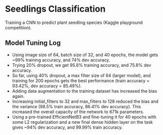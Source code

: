 # Seedlings Classification

Training a CNN to predict plant seedling species (Kaggle playground competition).

## Model Tuning Log

- Using image size of 64, batch size of 32, and 40 epochs, the model gets ~99% training accuracy, and 74% dev accuracy.
- Trying 20% dropout, we get 95.8% training accuracy, and 75.8% dev accuracy.
- So far, using 40% dropout, a max filter size of 64 (larger model), and training for 200 epochs gets the best performance (train accuracy = 93.42%, dev accuracy = 85.49%).
- Adding data augmentation to the training dataset has increased the bias again.
- Increasing initial_filters to 32 and max_filters to 128 reduced the bias and the variance (98.5% train accuracy, 86.41% dev accuracy). This increased the overall capacity of the network to 671k parameters.
- Using a pre-trained EfficientNetB3 and fine-tuning it for 40 epochs with some L2 regularization and a new final dense hidden layer on the task gives ~94% dev accuracy, and 99.99% train accuracy.